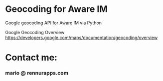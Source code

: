 # Geocoding for Aware IM
Google geocoding API for Aware IM via Python 

Google Geocoding Overview
https://developers.google.com/maps/documentation/geocoding/overview

# Contact me:
### mario @ rennurapps.com 
